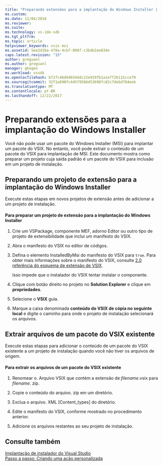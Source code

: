 ```yaml
---
title: "Preparando extensões para a implantação do Windows Installer | Microsoft Docs"
ms.custom: 
ms.date: 11/04/2016
ms.reviewer: 
ms.suite: 
ms.technology: vs-ide-sdk
ms.tgt_pltfrm: 
ms.topic: article
helpviewer_keywords: vsix msi
ms.assetid: 5ee2d1ba-478a-4cb7-898f-c3b4b2ee834e
caps.latest.revision: "15"
author: gregvanl
ms.author: gregvanl
manager: ghogen
ms.workload: vssdk
ms.openlocfilehash: b72fc46d64034ddc22e929fb1a1eff26115cce70
ms.sourcegitcommit: 32f1a690fc445f9586d53698fc82c7debd784eeb
ms.translationtype: MT
ms.contentlocale: pt-BR
ms.lasthandoff: 12/22/2017
---
```

# <a name="preparing-extensions-for-windows-installer-deployment"></a>Preparando extensões para a implantação do Windows Installer
Você não pode usar um pacote do Windows Installer (MSI) para implantar um pacote do VSIX. No entanto, você pode extrair o conteúdo de um pacote do VSIX para implantação de MSI. Este documento mostra como preparar um projeto cuja saída padrão é um pacote do VSIX para inclusão em um projeto de instalação.  
  
## <a name="preparing-an-extension-project-for-windows-installer-deployment"></a>Preparando um projeto de extensão para a implantação do Windows Installer  
 Execute estas etapas em novos projetos de extensão antes de adicionar a um projeto de instalação.  
  
#### <a name="to-prepare-an-extension-project-for-windows-installer-deployment"></a>Para preparar um projeto de extensão para a implantação do Windows Installer  
  
1.  Crie um VSPackage, componente MEF, adorno Editor ou outro tipo de projeto de extensibilidade que inclui um manifesto do VSIX.  
  
2.  Abra o manifesto do VSIX no editor de códigos.  
  
3.  Defina o elemento InstalledByMsi do manifesto do VSIX para `true`. Para obter mais informações sobre o manifesto do VSIX, consulte [2.0 referência do esquema de extensão de VSIX](../extensibility/vsix-extension-schema-2-0-reference.md).  
  
     Isso impede que o instalador do VSIX tentar instalar o componente.  
  
4.  Clique com botão direito no projeto no **Solution Explorer** e clique em **propriedades**.  
  
5.  Selecione o **VSIX** guia.  
  
6.  Marque a caixa denominada **conteúdo do VSIX de cópia no seguinte local** e digite o caminho para onde o projeto de instalação selecionará os arquivos.  
  
## <a name="extracting-files-from-an-existing-vsix-package"></a>Extrair arquivos de um pacote do VSIX existente  
 Execute estas etapas para adicionar o conteúdo de um pacote do VSIX existente a um projeto de instalação quando você não tiver os arquivos de origem.  
  
#### <a name="to-extract-files-from-an-existing-vsix-package"></a>Para extrair os arquivos de um pacote do VSIX existente  
  
1.  Renomear o. Arquivo VSIX que contém a extensão de *filename*.vsix para *filename*. zip.  
  
2.  Copie o conteúdo do arquivo. zip em um diretório.  
  
3.  Exclua o arquivo. XML [Content_types] do diretório.  
  
4.  Edite o manifesto do VSIX, conforme mostrado no procedimento anterior.  
  
5.  Adicione os arquivos restantes ao seu projeto de instalação.  
  
## <a name="see-also"></a>Consulte também  
 [Implantação de instalador do Visual Studio](http://msdn.microsoft.com/en-us/121be21b-b916-43e2-8f10-8b080516d2a0)   
 [Passo a passo: Criando uma ação personalizada](http://msdn.microsoft.com/en-us/4bd4b63a-2b91-431e-839c-5752443f0eaf)